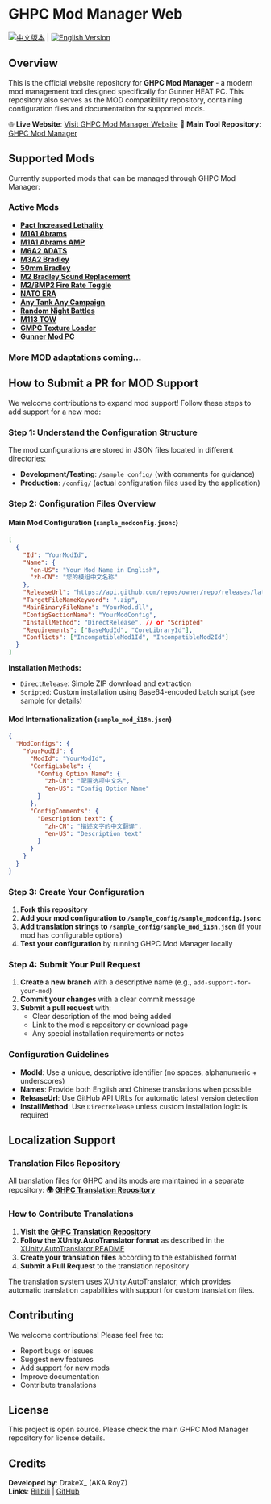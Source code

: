 # GHPC Mod Manager Web

[![中文版本](https://img.shields.io/badge/README-%E4%B8%AD%E6%96%87-red)](README.zh-CN.md) | [![English Version](https://img.shields.io/badge/README-English-blue)](README.md)

## Overview

This is the official website repository for **GHPC Mod Manager** - a modern mod management tool designed specifically for Gunner HEAT PC. This repository also serves as the MOD compatibility repository, containing configuration files and documentation for supported mods.

🌐 **Live Website**: [Visit GHPC Mod Manager Website](https://GHPC.DMR.gg/)
🚀 **Main Tool Repository**: [GHPC Mod Manager](https://github.com/RoyZ-iwnl/GHPC-Mod-Manager)

## Supported Mods

Currently supported mods that can be managed through GHPC Mod Manager:

### Active Mods
- **[Pact Increased Lethality](https://github.com/thebeninator/Pact-Increased-Lethality)**
- **[M1A1 Abrams](https://github.com/thebeninator/M1A1Abrams)**
- **[M1A1 Abrams AMP](https://github.com/Cyances/M1A1AbramsAMP)**
- **[M6A2 ADATS](https://github.com/Cyances/M6A2-ADATS)**
- **[M3A2 Bradley](https://github.com/SovGrenadier/M3A2-Bradley-GHPC)**
- **[50mm Bradley](https://github.com/thebeninator/50mm-Bradley)**
- **[M2 Bradley Sound Replacement](https://github.com/thebeninator/M2-Bradley-Sound-Replacement)**
- **[M2/BMP2 Fire Rate Toggle](https://github.com/thebeninator/FireRateToggle)**
- **[NATO ERA](https://github.com/Cyances/NATO-ERA)**
- **[Any Tank Any Campaign](https://github.com/Cyances/Any-Tank-Any-Campaign)**
- **[Random Night Battles](https://github.com/thebeninator/Random-Night-Battles)**
- **[M113 TOW](https://github.com/thebeninator/M113-TOW)**
- **[GMPC Texture Loader](https://github.com/Andrix44/GMPCTextureLoader)**
- **[Gunner Mod PC](https://github.com/Andrix44/GunnerModPC)**

### More MOD adaptations coming...

## How to Submit a PR for MOD Support

We welcome contributions to expand mod support! Follow these steps to add support for a new mod:

### Step 1: Understand the Configuration Structure

The mod configurations are stored in JSON files located in different directories:
- **Development/Testing**: `/sample_config/` (with comments for guidance)
- **Production**: `/config/` (actual configuration files used by the application)

### Step 2: Configuration Files Overview

#### Main Mod Configuration (`sample_modconfig.jsonc`)
```json
[
  {
    "Id": "YourModId",
    "Name": {
      "en-US": "Your Mod Name in English",
      "zh-CN": "您的模组中文名称"
    },
    "ReleaseUrl": "https://api.github.com/repos/owner/repo/releases/latest",
    "TargetFileNameKeyword": ".zip",
    "MainBinaryFileName": "YourMod.dll",
    "ConfigSectionName": "YourModConfig",
    "InstallMethod": "DirectRelease", // or "Scripted"
    "Requirements": ["BaseModId", "CoreLibraryId"],
    "Conflicts": ["IncompatibleMod1Id", "IncompatibleMod2Id"]
  }
]
```

**Installation Methods:**
- `DirectRelease`: Simple ZIP download and extraction
- `Scripted`: Custom installation using Base64-encoded batch script (see sample for details)

#### Mod Internationalization (`sample_mod_i18n.json`)
```json
{
  "ModConfigs": {
    "YourModId": {
      "ModId": "YourModId",
      "ConfigLabels": {
        "Config Option Name": {
          "zh-CN": "配置选项中文名",
          "en-US": "Config Option Name"
        }
      },
      "ConfigComments": {
        "Description text": {
          "zh-CN": "描述文字的中文翻译",
          "en-US": "Description text"
        }
      }
    }
  }
}
```

### Step 3: Create Your Configuration

1. **Fork this repository**
2. **Add your mod configuration to `/sample_config/sample_modconfig.jsonc`**
3. **Add translation strings to `/sample_config/sample_mod_i18n.json`** (if your mod has configurable options)
4. **Test your configuration** by running GHPC Mod Manager locally

### Step 4: Submit Your Pull Request

1. **Create a new branch** with a descriptive name (e.g., `add-support-for-your-mod`)
2. **Commit your changes** with a clear commit message
3. **Submit a pull request** with:
   - Clear description of the mod being added
   - Link to the mod's repository or download page
   - Any special installation requirements or notes

### Configuration Guidelines

- **ModId**: Use a unique, descriptive identifier (no spaces, alphanumeric + underscores)
- **Names**: Provide both English and Chinese translations when possible
- **ReleaseUrl**: Use GitHub API URLs for automatic latest version detection
- **InstallMethod**: Use `DirectRelease` unless custom installation logic is required

## Localization Support

### Translation Files Repository
All translation files for GHPC and its mods are maintained in a separate repository:
**🌍 [GHPC Translation Repository](https://github.com/RoyZ-iwnl/ghpc-translation)**

### How to Contribute Translations

1. **Visit the [GHPC Translation Repository](https://github.com/RoyZ-iwnl/ghpc-translation)**
2. **Follow the XUnity.AutoTranslator format** as described in the [XUnity.AutoTranslator README](https://github.com/bbepis/XUnity.AutoTranslator/blob/master/README.md)
3. **Create your translation files** according to the established format
4. **Submit a Pull Request** to the translation repository

The translation system uses XUnity.AutoTranslator, which provides automatic translation capabilities with support for custom translation files.

## Contributing

We welcome contributions! Please feel free to:
- Report bugs or issues
- Suggest new features
- Add support for new mods
- Improve documentation
- Contribute translations

## License

This project is open source. Please check the main GHPC Mod Manager repository for license details.

## Credits

**Developed by**: DrakeX_ (AKA RoyZ)  
**Links**: [Bilibili](https://space.bilibili.com/3493285595187364) | [GitHub](https://github.com/RoyZ-iwnl/GHPC-Mod-Manager)